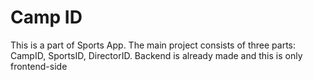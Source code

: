 # Camp ID
This is a part of Sports App.
The main project consists of three parts: CampID, SportsID, DirectorID.
Backend is already made and this is only frontend-side
